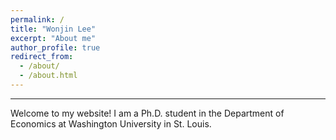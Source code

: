 ```yaml
---
permalink: /
title: "Wonjin Lee"
excerpt: "About me"
author_profile: true
redirect_from: 
  - /about/
  - /about.html
---
```

---
Welcome to my website! I am a Ph.D. student in the Department of Economics at Washington University in St. Louis.

